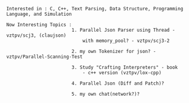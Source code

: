     Interested in : C, C++, Text Parsing, Data Structure, Programming Language, and Simulation
    
    Now Interesting Topics : 
                            1. Parallel Json Parser using Thread - vztpv/scj3, (claujson)
                                with memory_pool? - vztpv/scj3-2
                                     
                            2. my own Tokenizer for json? - vztpv/Parallel-Scanning-Test
                            
                            3. Study "Crafting Interpreters" - book
                                - c++ version (vztpv/lox-cpp)
                            
                            4. Parallel Json (Diff and Patch)?

                            5. my own chat(network?)?
